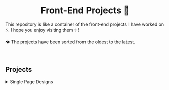 <h1 align='center'>Front-End Projects 🚀</h1>

This repository is like a container of the front-end projects I have worked on ⚡. I hope you enjoy visiting them ✨!

👁 The projects have been sorted from the oldest to the latest.

<br>

## Projects

<details>
<summary>Single Page Designs</summary>

* [Leon Agency's Portfolio](https://github.com/mohammad-jarabah/leon-agency-portfolio)

* [Nord Mobile Application's Website](https://github.com/mohammad-jarabah/nord-mobile-application-website)

* [Bondi Theme Agency's Website](https://github.com/mohammad-jarabah/bondi-theme-agency-website)

* [Doob Agency's Website](https://github.com/mohammad-jarabah/doob-agency-website)

</details>
